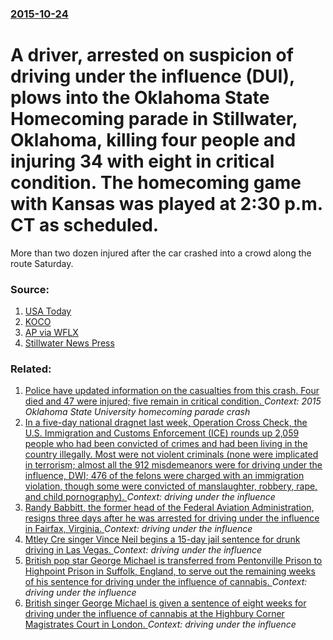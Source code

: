 ### [2015-10-24](/news/2015/10/24/index.md)

# A driver, arrested on suspicion of driving under the influence (DUI), plows into the Oklahoma State Homecoming parade in Stillwater, Oklahoma, killing four people and injuring 34 with eight in critical condition.  The homecoming game with Kansas was played at 2:30 p.m. CT as scheduled. 

More than two dozen injured after the car crashed into a crowd along the route Saturday.


### Source:

1. [USA Today](http://www.usatoday.com/story/sports/ncaaf/big12/2015/10/24/fatal-car-crash-kills-two-at-oklahoma-state-homecoming-parade/74532230/)
2. [KOCO](http://www.koco.com/news/several-hurt-in-crash-at-osu-parade/36027322)
3. [AP via WFLX](http://www.wflx.com/story/30341007/the-latest-on-parade-crash-34-injured-after-fatal-crash)
4. [Stillwater News Press](http://www.stwnewspress.com/news/stillwater-pd-driver-arrested-on-suspicion-of-driving-under-influence/article_0c33c3dc-7a78-11e5-a4ff-5f1575654c10.html)

### Related:

1. [Police have updated information on the casualties from this crash. Four died and 47 were injured; five remain in critical condition. ](/news/2015/10/25/police-have-updated-information-on-the-casualties-from-this-crash-four-died-and-47-were-injured-five-remain-in-critical-condition.md) _Context: 2015 Oklahoma State University homecoming parade crash_
2. [In a five-day national dragnet last week, Operation Cross Check, the U.S. Immigration and Customs Enforcement (ICE) rounds up 2,059 people who had been convicted of crimes and had been living in the country illegally. Most were not violent criminals (none were implicated in terrorism; almost all the 912 misdemeanors were for driving under the influence, DWI; 476 of the felons were charged with an immigration violation, though some were convicted of manslaughter, robbery, rape, and child pornography). ](/news/2015/03/9/in-a-five-day-national-dragnet-last-week-operation-cross-check-the-u-s-immigration-and-customs-enforcement-ice-rounds-up-2-059-people-w.md) _Context: driving under the influence_
3. [Randy Babbitt, the former head of the Federal Aviation Administration, resigns three days after he was arrested for driving under the influence in Fairfax, Virginia. ](/news/2011/12/6/randy-babbitt-the-former-head-of-the-federal-aviation-administration-resigns-three-days-after-he-was-arrested-for-driving-under-the-influe.md) _Context: driving under the influence_
4. [Mtley Cre singer Vince Neil begins a 15-day jail sentence for drunk driving in Las Vegas. ](/news/2011/02/15/motley-crue-singer-vince-neil-begins-a-15-day-jail-sentence-for-drunk-driving-in-las-vegas.md) _Context: driving under the influence_
5. [British pop star George Michael is transferred from Pentonville Prison to Highpoint Prison in Suffolk, England, to serve out the remaining weeks of his sentence for driving under the influence of cannabis. ](/news/2010/09/18/british-pop-star-george-michael-is-transferred-from-pentonville-prison-to-highpoint-prison-in-suffolk-england-to-serve-out-the-remaining-w.md) _Context: driving under the influence_
6. [British singer George Michael is given a sentence of eight weeks for driving under the influence of cannabis at the Highbury Corner Magistrates Court in London. ](/news/2010/09/14/british-singer-george-michael-is-given-a-sentence-of-eight-weeks-for-driving-under-the-influence-of-cannabis-at-the-highbury-corner-magistra.md) _Context: driving under the influence_
